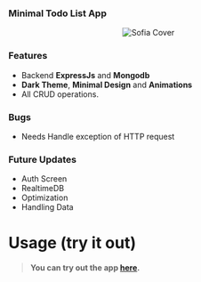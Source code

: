 ### Minimal Todo List App

<p align="center">
  <img src="https://github.com/abhi123vj/flutter-Node/blob/main/Todo.jpg" alt="Sofia Cover" />
</p>


### Features
- Backend **ExpressJs** and **Mongodb** 
- **Dark Theme**, **Minimal Design** and **Animations**
- All CRUD operations.
### Bugs
- Needs  Handle exception of HTTP request
### Future Updates
- Auth Screen
- RealtimeDB
- Optimization
- Handling Data



# Usage (try it out)


> **You can try out the app [here](https://drive.google.com/file/d/1QJFAdaIOFK7yw-hi5hMXI8K-Uv37HM8x/view?usp=sharing).**

​